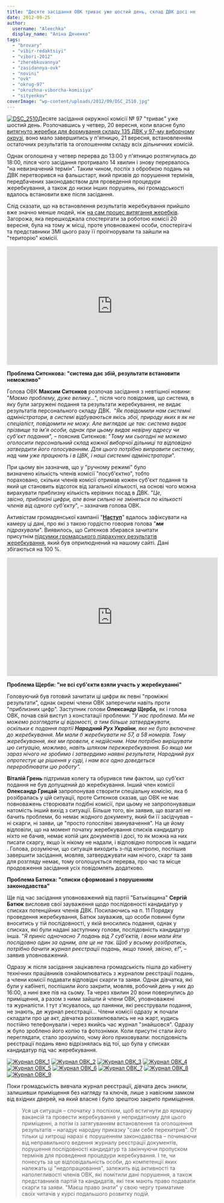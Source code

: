 ```yaml
---
title: "Десяте засідання ОВК триває уже шостий день, склад ДВК досі не визначено"
date: 2012-09-25
author: 
  username: "Aleechka"
  display_name: "Аліна Дяченко"
tags: 
  - "brovary"
  - "vibir-redaktsiyi"
  - "vibori-2012"
  - "zherebkuvannya"
  - "zasidannya-ovk"
  - "novini"
  - "ovk"
  - "okrug-97"
  - "okruzhna-viborcha-komisiya"
  - "sityenkov"
coverImage: "wp-content/uploads/2012/09/DSC_2510.jpg"
---
```


[![](https://mpz.brovary.org/wp-content/uploads/2012/09/DSC_2510.jpg "DSC_2510")](https://mpz.brovary.org/wp-content/uploads/2012/09/DSC_2510.jpg)Десяте засідання окружної комісії № 97 "триває" уже шостий день. Розпочавшись у четвер, 20 вересня, коли власне було [витягнуто жеребки для формування складу 135 ДВК у 97-му виборчому окрузі](https://mpz.brovary.org/zherebkuvannya-skladu-dvk-ne-dalo-rezultativ-gromadskist-zrobila-vlasniy-pidrahunok/), воно мало завершитись у п'ятницю, 21 вересня, встановленням остаточних результатів та оголошенням складу всіх дільничних комісій.

Однак оголошена у четвер перерва до 13:00 у п'ятницю розтягнулась до 18:00, пілся чого засідання протривало 14 хвилин і знову перервалось "на невизначений термін". Таким чином, поспіх з обробкою подань на ДВК перетворився на фальшстарт, який призвів до порушення термінів, передбачених законодавством для проведення процедури жеребкування, а також до низки інших порушень, які громадськості вдалось встановити вже після засідання.

Слід сказати, що на встановлення результатів жеребкування прийшло вже значно менше людей, ніж [на сам процес витягання жеребків](https://mpz.brovary.org/zherebkuvannya-skladu-dvk-ne-dalo-rezultativ-gromadskist-zrobila-vlasniy-pidrahunok/). Загорожа, яка перешкоджала спостерігати за роботою комісії 20 вересня, була на тому ж місці, проте уповноважені особи, спостерігачі та представники ЗМІ цього разу її проігнорували та зайшли на "територію" комісії.

<iframe src="https://www.youtube.com/embed/qwV2WQsgFMk" frameborder="0" width="560" height="315"></iframe>

**Проблема Ситєнкова: "система дає збій, результати встановити неможливо"**

Голова ОВК **Максим Ситєнков** розпочав засідання з невтішної новини: "_Маємо проблему, дуже велику..._", після чого повідомив, що система, в яку були загружені подання та результати жеребкування, не видає результатів персонального складу ДВК.  "_Як повідомили нам системні адміністратори, в системі відбуваються якісь збої, природу яких я як не спеціаліст, повідомити не можу. Але виглядає це так: система видає прізвище та ім'я особи, однак при цьому видає невірну адресу чи суб'єкт подання_", – пояснив Ситєнков: "_Тому ми сьогодні не можемо оголосити персональний склад кожної виборчої дільниці та відповідно затвердити його голосуванням. Для цього потрібно виправити систему, над чим уже працюють і в ЦВК, і наші системні адміністратори_".

При цьому він зазначив, що у "ручному режимі" було визначено кількість членів комісії "посуб'єктно", тобто пораховано, скільки членів комісії отримав кожен суб'єкт подання та який це становить відсоток від загальної кількості, на основі чого можна вирахувати приблизну кількість керівних посад в ДВК. "_Це, звісно, приблизні цифри, але вони сильно не зміняться по кількості членів від одного суб'єкту_", – зазначив голова ОВК.

Активістам громадянської кампанії "**[Наступ](http://nastup.info)**" вдалось зафіксувати на камеру ці дані, про які з такою гордістю говорив голова "_**ми** підрахували_". Виявилось, що Ситєнков збирався зачитати присутнім [підсумки громадського підрахунку результатів жеребкування](https://mpz.brovary.org/zherebkuvannya-skladu-dvk-ne-dalo-rezultativ-gromadskist-zrobila-vlasniy-pidrahunok/), який був оприлюднений на нашому сайті. Дані збігаються на 100 %.

<iframe src="https://www.youtube.com/embed/XQstpv5ZRCg" frameborder="0" width="560" height="315"></iframe>

**Проблема Щерби: "не всі суб'єкти взяли участь у жеребкуванні"**

Головуючий був готовий зачитати ці цифри як певні "проміжні результати", однак окремі члени ОВК заперечили навіть проти "приблизних цифр". Заступник голови **Олександр Щерба,** як і голова ОВК, почав свій виступ з констатації проблеми: "_У нас проблема. Ми не можемо розглядати ці відомості, а тим більше затверджувати, оскільки є подання партії **Народний Рух України**, яке не було включене до жеребкування. Ми мали б жеребкувати не 57, а 58 номерів. Тому жеребкування, яке ми провели, є недійсним. Нам потрібно вирішувати цю ситуацію, можливо, навіть шляхом пережеребкування. Бо якщо ми зараз нічого не зробимо і затвердимо наявні результати, Народний рух опротестує це рішення у суді, і нам все одно доведеться перероблювати цю роботу"._

**Віталій Грень** підтримав колегу та обурився тим фактом, що суб'єкт подання не був допущений до жеребкування. Інший член комісії **Олександр Грицай** запропонував створити спеціальну комісію, яка б розібралась у цій ситуації, проте Ситєнков сказав, що ОВК не має повноважень створювати подібні комісії, при цьому не запропонувавши натомість інший вихід з ситуації. Більше того, він заявив, що взагалі не бачить проблеми, бо немає жодного документу, який би її засідчував – ні скарги, ні заяви, це "просто голослівні звинувачення". На це йому відповіли, що на момент початку жеребкування списків кандидатур ніхто не бачив, немає копій цих документів і досі, то як можна на них писати скаргу, якщо їх нікому не надали, і відповідно попросив їх надати . Голова, розуміючи, що ситуація виходить з-під контролю, поспішив завершити засідання, мовляв, затверджувати нам нічого, скарг та заяв для розгляду немає, тому оголошується перерва, про час та місце продовження засідання усіх повідомлять додатково.

**Проблема Батюка: "списки сформовані з порушенням законодавства"**

Ще під час засідання уповноважений від партії "Батьківщина" **Сергій Батюк** висловив свої зауваження щодо послідовності кандидатур у списках потенційних членів ДВК. Посилаючись на п. 11 Порядку проведення жеребкування, Батюк зауважив, що особи повинні були вноситись у тій послідовності, у якій вносились подання, однак у списках, які були надані заступнику голови, послідовність кандидатур інша. "_Я приніс одночасно 7 подань від 7 суб'єктів, і вони мали йти послідовно один за одним, але це не так. Щоб у всьому розібратись, потрібно бачити журнал реєстрації подань, якщо такий, звісно, є!_", – заявив уповноважений.

Одразу ж після засідання зацікавлена громадськість пішла до кабінету технічних працівників ознайомлюватись з журналом реєстрації подань, а члени комісії подавати відповідні скарги та заяви. Однак дівчатка, які  були у кабінеті, поспішили його закрити, мовляв, робочий день у них до 16:00, а нині вже пів на сьому. Та через хвилин 20 вони повернулись до приміщення, а разом з ними зайшли й члени ОВК, уповноважені та журналісти. І тут з'ясувалось, що панянки, які реєстрували подання, не знають, де журнал реєстрації... Члени комісії одразу ж почали складати про це акт, дівчатка розхвилювались не на жарт, кудись постійно телефонували і через якийсь час журнал "знайшовся". Одразу ж було зроблено його копію та фотознімки. Коли присутні стали його переглядати, стало зрозуміло, чому його приховували: послідовність реєстрації подань явно відрізнялась від тої, що була у списках кандидатур під час жеребкування.

[![](https://mpz.brovary.org/wp-content/uploads/2012/09/ZHurnal-OVK_1.jpg "Журнал ОВК_1")](https://mpz.brovary.org/wp-content/uploads/2012/09/ZHurnal-OVK_1.jpg) [![](https://mpz.brovary.org/wp-content/uploads/2012/09/ZHurnal-OVK_2.jpg "Журнал ОВК_2")](https://mpz.brovary.org/wp-content/uploads/2012/09/ZHurnal-OVK_2.jpg) [![](https://mpz.brovary.org/wp-content/uploads/2012/09/ZHurnal-OVK_3.jpg "Журнал ОВК_3")](https://mpz.brovary.org/wp-content/uploads/2012/09/ZHurnal-OVK_3.jpg) [![](https://mpz.brovary.org/wp-content/uploads/2012/09/ZHurnal-OVK_4.jpg "Журнал ОВК_4")](https://mpz.brovary.org/wp-content/uploads/2012/09/ZHurnal-OVK_4.jpg) [![](https://mpz.brovary.org/wp-content/uploads/2012/09/ZHurnal-OVK_5.jpg "Журнал ОВК_5")](https://mpz.brovary.org/wp-content/uploads/2012/09/ZHurnal-OVK_5.jpg) [![](https://mpz.brovary.org/wp-content/uploads/2012/09/ZHurnal-OVK_6.jpg "Журнал ОВК_6")](https://mpz.brovary.org/wp-content/uploads/2012/09/ZHurnal-OVK_6.jpg) [![](https://mpz.brovary.org/wp-content/uploads/2012/09/ZHurnal-OVK_7.jpg "Журнал ОВК_7")](https://mpz.brovary.org/wp-content/uploads/2012/09/ZHurnal-OVK_7.jpg) [![](https://mpz.brovary.org/wp-content/uploads/2012/09/ZHurnal-OVK_8.jpg "Журнал ОВК_8")](https://mpz.brovary.org/wp-content/uploads/2012/09/ZHurnal-OVK_8.jpg) [![](https://mpz.brovary.org/wp-content/uploads/2012/09/ZHurnal-OVK_9.jpg "Журнал ОВК_9")](https://mpz.brovary.org/wp-content/uploads/2012/09/ZHurnal-OVK_9.jpg)

Поки громадськість вивчала журнал реєстрації, дівчата десь зникли, залишивши приміщення без нагляду та ключів, лише з навісним замком від вхідних дверей, на який власне і було зрештою закрито приміщення.

> Уся ця ситуація – спочатку з поспіхом, щоб встигнути до ярмарку вакансій та провести жеребкування у непридатному для цього приміщенні, а потім із затягуванням встановлення та оголошення результатів – нагадує народну приказку "сам себе перехитрив". От тільки ці хитрощі наразі є порушенням законодавства – починаючи від неправильного ведення журналу реєстрації документів, порушення послідовності кандидатур та закінчуючи пропуском термінів для проведення процедури жеребкування. І те, чи понесуть за це відповідальність особи, до компетенції яких належать ці "недопрацювання", залежить від активності та наполегливості членів ОВК, які помітили дані порушення, а також представників партій та кандидатів, які теж мають право подавати скарги та заяви. "Маєш право знати" у свою чергу триматиме своїх читачів у курсі подальшого розвитку подій.
